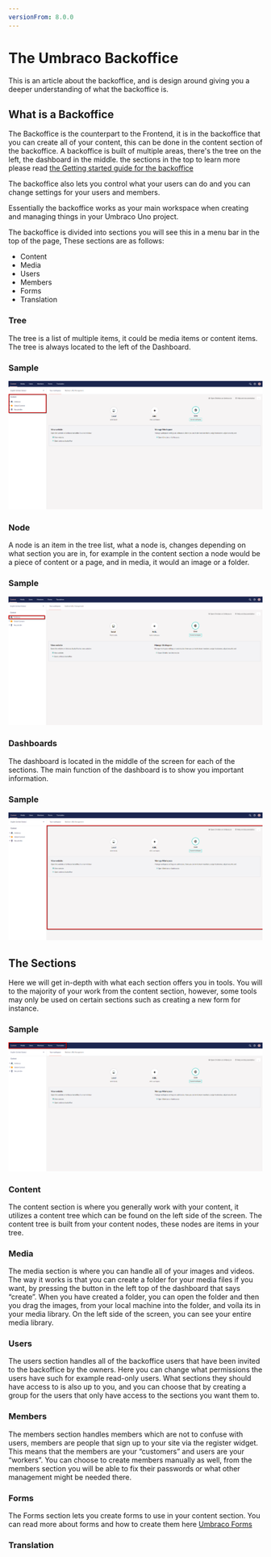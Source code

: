```yaml
---
versionFrom: 8.0.0
---
```


# The Umbraco Backoffice

This is an article about the backoffice, and is design around giving you a deeper understanding of what the backoffice is.

## What is a Backoffice

The Backoffice is the counterpart to the Frontend, it is in the backoffice that you can create all of your content, this can be done in the content section of the backoffice.
A backoffice is built of multiple areas, there's the tree on the left, the dashboard in the middle. the sections in the top to learn more please read [the Getting started guide for the backoffice](../../../Getting-Started/Backoffice/index.md)


The backoffice also lets you control what your users can do and you can change settings for your users and members.

Essentially the backoffice works as your main workspace when creating and managing things in your Umbraco Uno project.

The backoffice is divided into sections you will see this in a menu bar in the top of the page, These sections are as follows:

- Content
- Media
- Users
- Members
- Forms
- Translation

### Tree

The tree is a list of multiple items, it could be media items or content items.
The tree is always located to the left of the Dashboard.

### Sample

![Image of a Tree](images/Tree.png)

### Node

A node is an item in the tree list, what a node is, changes depending on what section you are in, for example in the content section a node would be a piece of content or a page, and in media, it would an image or a folder.

### Sample

![Image of a Node](images/Node.png)

### Dashboards

The dashboard is located in the middle of the screen for each of the sections.
The main function of the dashboard is to show you important information.

### Sample

![Image of a Dashboard](images/Dashboard.png)

## The Sections

Here we will get in-depth with what each section offers you in tools.
You will to the majority of your work from the content section, however, some tools may only be used on certain sections such as creating a new form for instance.

### Sample

![Image of the sections](images/Sections.png)

### Content

The content section is where you generally work with your content, it utilizes a content tree which can be found on the left side of the screen. The content tree is built from your content nodes, these nodes are items in your tree.

### Media

The media section is where you can handle all of your images and videos. The way it works is that you can create a folder for your media files if you want, by pressing the button in the left top of the dashboard that says “create”.
When you have created a folder, you can open the folder and then you drag the images, from your local machine into the folder, and voíla its in your media library.
On the left side of the screen, you can see your entire media library.

### Users

The users section handles all of the backoffice users that have been invited to the backoffice by the owners. Here you can change what permissions the users have such for example read-only users.
What sections they should have access to is also up to you, and you can choose that by creating a group for the users that only have access to the sections you want them to.

### Members

The members section handles members which are not to confuse with users, members are people that sign up to your site via the register widget.
This means that the members are your “customers” and users are your “workers”.
You can choose to create members manually as well, from the members section you will be able to fix their passwords or what other management might be needed there.

### Forms

The Forms section lets you create forms to use in your content section.
You can read more about forms and how to create them here [Umbraco Forms](../../../UmbracoForms/index.md)


### Translation

